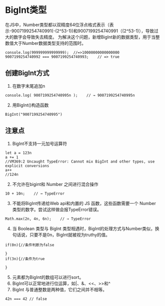 # BigInt类型
在JS中，Number类型都以双精度64位浮点格式表示（表示-9007199254740991(-(2^53-1))和9007199254740991（(2^53-1)），导致过大的数字会导致失去精度。
为解决这个问题，新增BigInt新的数据类型，用于当整数值大于Number数据类型支持的范围时。
```
console.log(999999999999999);  //=>10000000000000000
9007199254740992 === 9007199254740993;    // => true 
```
## 创建BigInt方式
1. 在数字末尾追加n
```
console.log( 9007199254740995n );    // → 9007199254740995n
```
2. 用BigInt()构造函数
```
BigInt("9007199254740995")
```
## 注意点
1. BigInt不支持一元加号运算符

```
let a = 123n
a += 1 
//VM369:2 Uncaught TypeError: Cannot mix BigInt and other types, use explicit conversions
a++
//124n
```
2. 不允许在bigint和 Number 之间进行混合操作
```
10 + 10n;    // → TypeError
```
3. 不能将BigInt传递给Web api和内置的 JS 函数，这些函数需要一个 Number 类型的数字。尝试这样做会报TypeError错误。
```
Math.max(2n, 4n, 6n);    // → TypeError

```
4. 当 Boolean 类型与 BigInt 类型相遇时，BigInt的处理方式与Number类似，换句话说，只要不是0n，BigInt就被视为truthy的值。
```
if(0n){//条件判断为false

}
if(3n){//条件为true

}
```
5. 元素都为BigInt的数组可以进行sort。
6. BigInt可以正常地进行位运算，如|、&、<<、>>和^
7. BigInt 与普通整数是两种值，它们之间并不相等。
```
42n === 42 // false
```

